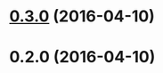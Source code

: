 <a name="0.3.0"></a>
# [0.3.0](https://github.com/vovanr/test-semantic-release/compare/v0.2.0...v0.3.0) (2016-04-10)




<a name="0.2.0"></a>
# 0.2.0 (2016-04-10)




